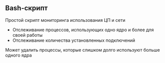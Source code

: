 ## Bash-скрипт

Простой скрипт мониторинга использования ЦП и сети
+ Отслеживание процессов, использующих одно ядро и более для своей работы
+ Отслеживание количества установленных подключений


Может удалить процессы, которые слишком долго используют больше одного ядра

